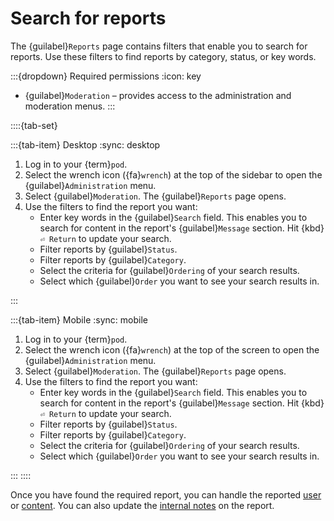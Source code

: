 # Search for reports

The {guilabel}`Reports` page contains filters that enable you to search for reports. Use these filters to find reports by category, status, or key words.

:::{dropdown} Required permissions
:icon: key

- {guilabel}`Moderation` – provides access to the administration and moderation menus.
:::

::::{tab-set}

:::{tab-item} Desktop
:sync: desktop

1. Log in to your {term}`pod`.
2. Select the wrench icon ({fa}`wrench`) at the top of the sidebar to open the {guilabel}`Administration` menu.
3. Select {guilabel}`Moderation`. The {guilabel}`Reports` page opens.
4. Use the filters to find the report you want:
   - Enter key words in the {guilabel}`Search` field. This enables you to search for content in the report's {guilabel}`Message` section. Hit {kbd}`⏎ Return` to update your search.
   - Filter reports by {guilabel}`Status`.
   - Filter reports by {guilabel}`Category`.
   - Select the criteria for {guilabel}`Ordering` of your search results.
   - Select which {guilabel}`Order` you want to see your search results in.

:::

:::{tab-item} Mobile
:sync: mobile

1. Log in to your {term}`pod`.
2. Select the wrench icon ({fa}`wrench`) at the top of the screen to open the {guilabel}`Administration` menu.
3. Select {guilabel}`Moderation`. The {guilabel}`Reports` page opens.
4. Use the filters to find the report you want:
   - Enter key words in the {guilabel}`Search` field. This enables you to search for content in the report's {guilabel}`Message` section. Hit {kbd}`⏎ Return` to update your search.
   - Filter reports by {guilabel}`Status`.
   - Filter reports by {guilabel}`Category`.
   - Select the criteria for {guilabel}`Ordering` of your search results.
   - Select which {guilabel}`Order` you want to see your search results in.

:::
::::

Once you have found the required report, you can handle the reported [user](handle_users.md) or [content](handle_content.md). You can also update the [internal notes](internal_notes.md) on the report.
